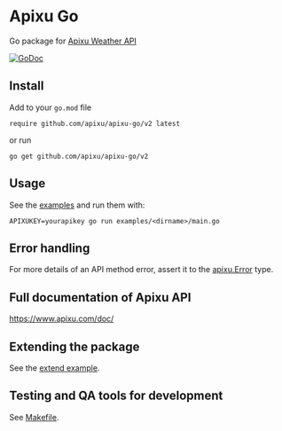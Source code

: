 # Apixu Go

Go package for [Apixu Weather API](https://www.apixu.com/api.aspx)

[![GoDoc](https://godoc.org/github.com/apixu/apixu-go?status.svg)](https://godoc.org/github.com/apixu/apixu-go)

## Install

Add to your `go.mod` file
```
require github.com/apixu/apixu-go/v2 latest
```
or run
```
go get github.com/apixu/apixu-go/v2
```

## Usage

See the [examples](./examples) and run them with:
```
APIXUKEY=yourapikey go run examples/<dirname>/main.go
```

## Error handling

For more details of an API method error, assert it to the [apixu.Error](./error.go) type.

## Full documentation of Apixu API

https://www.apixu.com/doc/

## Extending the package

See the [extend example](./examples/extend/main.go).

## Testing and QA tools for development

See [Makefile](./Makefile).
